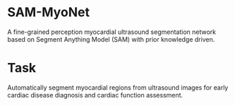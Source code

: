 # SAM-MyoNet
A fine-grained perception myocardial ultrasound segmentation network based on Segment Anything Model (SAM) with prior knowledge driven.
# Task
Automatically segment myocardial regions from ultrasound images for early cardiac disease diagnosis and cardiac function assessment.
